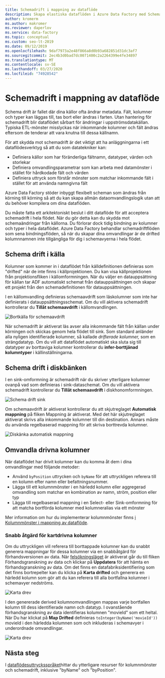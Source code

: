 ```yaml
---
title: Schemadrift i mappning av dataflöde
description: Skapa elastiska dataflöden i Azure Data Factory med Schema Drift
author: kromerm
ms.author: makromer
ms.reviewer: daperlov
ms.service: data-factory
ms.topic: conceptual
ms.custom: seo-lt-2019
ms.date: 09/12/2019
ms.openlocfilehash: 9daf7973a2e48f866a8d0b93a682851d31dc3af7
ms.sourcegitcommit: 2ec4b3d0bad7dc0071400c2a2264399e4fe34897
ms.translationtype: MT
ms.contentlocale: sv-SE
ms.lasthandoff: 03/27/2020
ms.locfileid: "74928542"
---
```

# <a name="schema-drift-in-mapping-data-flow"></a>Schemadrift i mappning av dataflöde

Schema drift är fallet där dina källor ofta ändrar metadata. Fält, kolumner och typer kan läggas till, tas bort eller ändras i farten. Utan hantering för schemadrift blir dataflödet sårbart för ändringar i uppströmsdatakällan. Typiska ETL-mönster misslyckas när inkommande kolumner och fält ändras eftersom de tenderar att vara knutna till dessa källnamn.

För att skydda mot schemadrift är det viktigt att ha anläggningarna i ett dataflödesverktyg så att du som datatekniker kan:

* Definiera källor som har föränderliga fältnamn, datatyper, värden och storlekar
* Definiera omvandlingsparametrar som kan arbeta med datamönster i stället för hårdkodade fält och värden
* Definiera uttryck som förstår mönster som matchar inkommande fält i stället för att använda namngivna fält

Azure Data Factory stöder inbyggt flexibelt scheman som ändras från körning till körning så att du kan skapa allmän dataomvandlingslogik utan att du behöver kompilera om dina dataflöden.

Du måste fatta ett arkitektoniskt beslut i ditt dataflöde för att acceptera schemadrift i hela flödet. När du gör detta kan du skydda mot schemaändringar från källorna. Du förlorar dock tidig bindning av kolumner och typer i hela dataflödet. Azure Data Factory behandlar schemadriftflöden som sena bindningsflöden, så när du skapar dina omvandlingar är de drifted kolumnnamnen inte tillgängliga för dig i schemavyerna i hela flödet.

## <a name="schema-drift-in-source"></a>Schema drift i källa

Kolumner som kommer in i dataflödet från källdefinitionen definieras som "drifted" när de inte finns i källprojektionen. Du kan visa källprojektionen från projektionsfliken i källomformningen. När du väljer en datauppsättning för källan tar ADF automatiskt schemat från datauppsättningen och skapar ett projekt från den schemadefinitionen för datauppsättningen.

I en källomvandling definieras schemaavdrift som läskolumner som inte har definierats i datauppsättningsschemat. Om du vill aktivera schemadrift kontrollerar du **Tillåt schemaavdrift** i källomvandlingen.

![Bortkälla för schemaavdrift](media/data-flow/schemadrift001.png "Bortkälla för schemaavdrift")

När schemadrift är aktiverat läs avser alla inkommande fält från källan under körningen och skickas genom hela flödet till sink. Som standard anländer alla nyligen identifierade kolumner, så kallade *drifterade kolumner,* som en strängdatatyp. Om du vill att dataflödet automatiskt ska sluta sig till datatyper av borttaviga kolumner kontrollerar du **infer-borttjänad kolumntyper** i källinställningarna.

## <a name="schema-drift-in-sink"></a>Schema drift i diskbänken

I en sink-omformning är schemadrift när du skriver ytterligare kolumner ovanpå vad som definieras i sink-dataschemat. Om du vill aktivera schemadrift kontrollerar du **Tillåt schemaavdrift** i diskhonomformningen.

![Schema drift sink](media/data-flow/schemadrift002.png "Schema drift sink")

Om schemaavdrift är aktiverat kontrollerar du att skjutreglaget **Automatisk mappning** på fliken Mappning är aktiverat. Med det här skjutreglaget aktiverat skrivs alla inkommande kolumner till din destination. Annars måste du använda regelbaserad mappning för att skriva borttrevda kolumner.

![Diskänka automatisk mappning](media/data-flow/automap.png "Diskänka automatisk mappning")

## <a name="transforming-drifted-columns"></a>Omvandla drivna kolumner

När dataflödet har drivit kolumner kan du komma åt dem i dina omvandlingar med följande metoder:

* Använd `byPosition` uttrycken och `byName` för att uttryckligen referera till en kolumn efter namn eller befattningsnummer.
* Lägga till ett kolumnmönster i en härledd kolumn eller aggregerad omvandling som matchar en kombination av namn, ström, position eller typ
* Lägga till regelbaserad mappning i en Select- eller Sink-omformning för att matcha bortförda kolumner med kolumneralias via ett mönster

Mer information om hur du implementerar kolumnmönster finns [i Kolumnmönster i mappning av dataflöde](concepts-data-flow-column-pattern.md).

### <a name="map-drifted-columns-quick-action"></a>Snabb åtgärd för kartdrivna kolumner

Om du uttryckligen vill referera till borttappade kolumner kan du snabbt generera mappningar för dessa kolumner via en snabbåtgärd för förhandsversionen av data. När [felsökningsläget](concepts-data-flow-debug-mode.md) är aktiverat går du till fliken Förhandsgranskning av data och klickar på **Uppdatera** för att hämta en förhandsgranskning av data. Om det finns en datafabriksidentifiering som det finns bortrepelter kan du klicka på **Karta drifted** och generera en härledd kolumn som gör att du kan referera till alla bortfallna kolumner i schemavyer nedströms.

![Karta drev](media/data-flow/mapdrifted1.png "Karta drev")

I den genererade derived kolumnomvandlingen mappas varje bortfallen kolumn till dess identifierade namn och datatyp. I ovanstående förhandsgranskning av data identifieras kolumnen "movieId" som ett heltal. När Du har klickat på **Map Drifted** definieras `toInteger(byName('movieId'))` movieId i den härledda kolumnen som och inkluderas i schemavyer i underordnade omvandlingar.

![Karta drev](media/data-flow/mapdrifted2.png "Karta drev")

## <a name="next-steps"></a>Nästa steg
I [dataflödesuttrycksspråket](data-flow-expression-functions.md)hittar du ytterligare resurser för kolumnmönster och schemadrift, inklusive "byName" och "byPosition".
